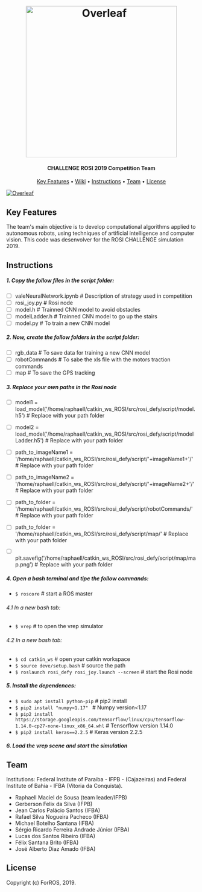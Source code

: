  <h1 align="center">
  <br>
  <a href="https://www.overleaf.com"><img src="https://user-images.githubusercontent.com/31168586/65396910-dbd1f300-dd81-11e9-9a98-8f4f329461e0.png" alt="Overleaf" width="400"></a>
</h1>

<h4 align="center">

CHALLENGE ROSI 2019 Competition Team</h4>

<p align="center">
  <a href="#key-features">Key Features</a> •
  <a href="https://github.com/overleaf/overleaf/wiki">Wiki</a> •
  <a href="#Instructions">Instructions</a> •
  <a href="#Team">Team</a> •
  <a href="#license">License</a>
</p>

<a href="https://www.overleaf.com"><img src="https://user-images.githubusercontent.com/31168586/65396913-e096a700-dd81-11e9-9b02-68e3119673cd.png" alt="Overleaf" ></a>

## Key Features

The team's main objective is to develop computational algorithms applied to autonomous robots, using techniques of artificial intelligence and computer vision. This code was desenvolver for the ROSI CHALLENGE simulation 2019.

## Instructions

##### 1. Copy the follow files in the script folder:
- [ ] valeNeuralNetwork.ipynb # Description of strategy used in competition
- [ ] rosi_joy.py # Rosi node
- [ ] model.h # Trainned CNN model to avoid obstacles
- [ ] modelLadder.h # Trainned CNN model to go up the stairs
- [ ] model.py # To train a new CNN model

##### 2. Now, create the follow folders in the script folder:
- [ ] rgb_data # To save data for training a new CNN model
- [ ] robotCommands # To sabe the xls file with the motors traction commands
- [ ] map # To save the GPS tracking

##### 3. Replace your own paths in the Rosi node 
- [ ] model1 = load_model('/home/raphaell/catkin_ws_ROSI/src/rosi_defy/script/model.h5') # Replace with your path folder
- [ ] model2 = load_model('/home/raphaell/catkin_ws_ROSI/src/rosi_defy/script/modelLadder.h5') # Replace with your path folder
- [ ] path_to_imageName1 = '/home/raphaell/catkin_ws_ROSI/src/rosi_defy/script/'+imageName1+'/' # Replace with your path folder
- [ ] path_to_imageName2 = '/home/raphaell/catkin_ws_ROSI/src/rosi_defy/script/'+imageName2+'/' # Replace with your path folder 
- [ ] path_to_folder = '/home/raphaell/catkin_ws_ROSI/src/rosi_defy/script/robotCommands/' # Replace with your path folder
- [ ] path_to_folder = '/home/raphaell/catkin_ws_ROSI/src/rosi_defy/script/map/' # Replace with your path folder
- [ ] plt.savefig('/home/raphaell/catkin_ws_ROSI/src/rosi_defy/script/map/map.png') # Replace with your path folder


##### 4. Open a bash terminal and tipe the follow commands:
- `$ roscore` # start a ROS master

###### 4.1 In a new bash tab:
- `$ vrep` # to open the vrep simulator

###### 4.2 In a new bash tab:
- `$ cd catkin_ws` # open your catkin workspace
- `$ source deve/setup.bash` # source the path
- `$ roslaunch rosi_defy rosi_joy.launch --screen` # start the Rosi node

##### 5. Install the dependences:
- `$ sudo apt install python-pip` # pip2 install
- `$ pip2 install "numpy<1.17" ` # Numpy version<1.17
- `$ pip2 install https://storage.googleapis.com/tensorflow/linux/cpu/tensorflow-1.14.0-cp27-none-linux_x86_64.whl` # Tensorflow version 1.14.0
- `$ pip2 install keras==2.2.5` # Keras version 2.2.5

##### 6. Load the vrep scene and start the simulation



## Team

Institutions: Federal Institute of Paraiba - IFPB - (Cajazeiras) and Federal Institute of Bahia - IFBA (Vitoria da Conquista).
* Raphaell Maciel de Sousa (team leader/IFPB)
* Gerberson Felix da Silva (IFPB)	
* Jean Carlos Palácio Santos (IFBA)
* Rafael Silva Nogueira Pacheco (IFBA)
* Michael Botelho Santana (IFBA)
* Sérgio Ricardo Ferreira Andrade Júnior (IFBA)
* Lucas dos Santos Ribeiro (IFBA)
* Félix Santana Brito (IFBA)
* José Alberto Diaz Amado (IFBA)


## License

Copyright (c) ForROS, 2019.
